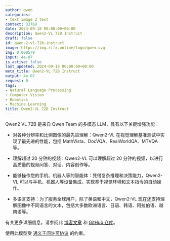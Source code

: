 ```yaml
---
author: qwen
categories:
- text image 2 text
context: 32768
date: 2024-09-18 00:00:00+00:00
description: Qwen2-VL 72B Instruct
draft: false
id: qwen-2-vl-72b-instruct
image: https://img.rifx.online/logo/qwen.svg
img: 0.000578
input: 4e-07
is_active: false
last_updated: 2024-09-18 00:00:00+00:00
meta_title: Qwen2-VL 72B Instruct
output: 4e-07
request: 0
tags:
- Natural Language Processing
- Computer Vision
- Robotics
- Machine Learning
title: Qwen2-VL 72B Instruct
---
```







Qwen2 VL 72B 是来自 Qwen Team 的多模态 LLM，具有以下关键增强功能：

- 对各种分辨率和比例图像的最先进理解：Qwen2-VL 在视觉理解基准测试中实现了最先进的性能，包括 MathVista、DocVQA、RealWorldQA、MTVQA 等。

- 理解超过 20 分钟的视频：Qwen2-VL 可以理解超过 20 分钟的视频，以进行高质量的视频问答、对话、内容创作等。

- 能够操作您的手机、机器人等的智能体：凭借复杂推理和决策能力，Qwen2-VL 可以与手机、机器人等设备集成，实现基于视觉环境和文本指令的自动操作。

- 多语言支持：为了服务全球用户，除了英语和中文，Qwen2-VL 现在还支持理解图像中不同语言的文本，包括大多数欧洲语言、日语、韩语、阿拉伯语、越南语等。

有关更多详细信息，请参阅此 [博客文章](https://qwenlm.github.io/blog/qwen2-vl/) 和 [GitHub 仓库](https://github.com/QwenLM/Qwen2-VL)。

使用此模型受 [通义千问许可协议](https://huggingface.co/Qwen/Qwen1.5-110B-Chat/blob/main/LICENSE) 的约束。

